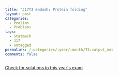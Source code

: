 ```yaml
---
title: "J17T3 &ndash; Protein folding"
layout: post
categories:
  - Prelims
  - Problems
tags:
  - Statmech
  - J17
  - untagged
permalink: /:categories/:year/:month/T3:output_ext
comments: false
---
```

<object data="2017J3T.pdf" type="application/pdf" width="100%" height="500"></object>
<div class="message"><a href='https://princetonprelim.com/prelim/38/'>Check for solutions to this year's exam</a></div>